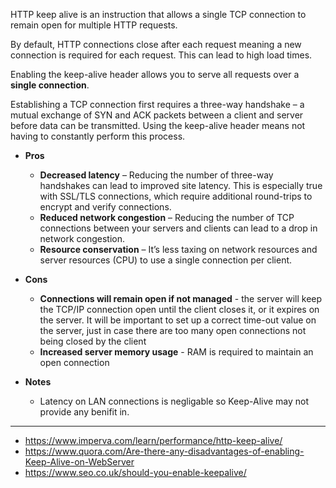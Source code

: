 HTTP keep alive is an instruction that allows a single TCP connection to remain open for multiple HTTP requests.

By default, HTTP connections close after each request meaning a new connection is required for each request. This can lead to high load times.

Enabling the keep-alive header allows you to serve all requests over a **single connection**.

Establishing a TCP connection first requires a three-way handshake – a mutual exchange of SYN and ACK packets between a client and server before data can be transmitted. Using the keep-alive header means not having to constantly perform this process.

- **Pros**

  - **Decreased latency** – Reducing the number of three-way handshakes can lead to improved site latency. This is especially true with SSL/TLS connections, which require additional round-trips to encrypt and verify connections.
  - **Reduced network congestion** – Reducing the number of TCP connections between your servers and clients can lead to a drop in network congestion.
  - **Resource conservation** – It’s less taxing on network resources and server resources (CPU) to use a single connection per client.

- **Cons**

  - **Connections will remain open if not managed** - the server will keep the TCP/IP connection open until the client closes it, or it expires on the server. It will be important to set up a correct time-out value on the server, just in case there are too many open connections not being closed by the client
  - **Increased server memory usage** - RAM is required to maintain an open connection

- **Notes**

  - Latency on LAN connections is negligable so Keep-Alive may not provide any benifit in.

---

- https://www.imperva.com/learn/performance/http-keep-alive/
- https://www.quora.com/Are-there-any-disadvantages-of-enabling-Keep-Alive-on-WebServer
- https://www.seo.co.uk/should-you-enable-keepalive/
